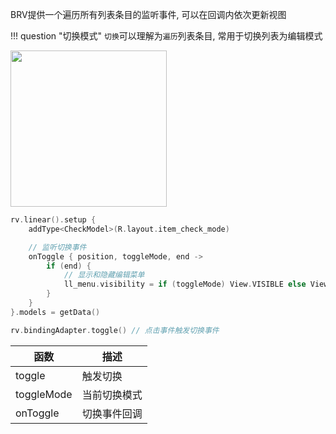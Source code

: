 BRV提供一个遍历所有列表条目的监听事件, 可以在回调内依次更新视图

!!! question "切换模式"
    `切换`可以理解为`遍历`列表条目, 常用于切换列表为编辑模式

<img src="https://i.loli.net/2021/08/14/BVjGH7CT9lZ8KXa.gif" width="250"/>

```kotlin
rv.linear().setup {
    addType<CheckModel>(R.layout.item_check_mode)

    // 监听切换事件
    onToggle { position, toggleMode, end ->
        if (end) {
            // 显示和隐藏编辑菜单
            ll_menu.visibility = if (toggleMode) View.VISIBLE else View.GONE
        }
    }
}.models = getData()

rv.bindingAdapter.toggle() // 点击事件触发切换事件
```

| 函数 | 描述 |
|-|-|
| toggle | 触发切换 |
| toggleMode | 当前切换模式 |
| onToggle | 切换事件回调 |

